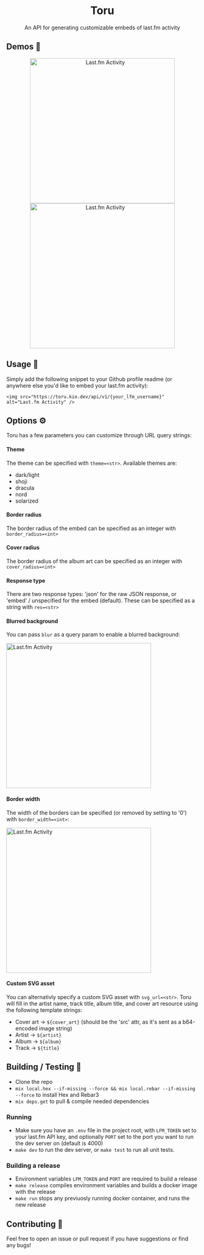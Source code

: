 <div align="center">
  <h1>Toru</h1>
  <p>An API for generating customizable embeds of last.fm activity</p>
</div>

## Demos 🚧

<div align="center">
  <a href="https://last.fm/user/kiosion" target="_blank"><img src="https://toru.kio.dev/api/v1/kiosion?theme=dark" alt="Last.fm Activity" width="380px" /></a>
  <a href="https://last.fm/user/kiosion" target="_blank"><img src="https://toru.kio.dev/api/v1/kiosion?theme=light" alt="Last.fm Activity" width="380px" /></a>
</div>

## Usage 🔧
Simply add the following snippet to your Github profile readme (or anywhere else you'd like to embed your last.fm activity):
```
<img src="https://toru.kio.dev/api/v1/{your_lfm_username}" alt="Last.fm Activity" />
```

## Options ⚙️
Toru has a few parameters you can customize through URL query strings:

#### Theme
The theme can be specified with `theme=<str>`. Available themes are:
- dark/light
- shoji
- dracula
- nord
- solarized

#### Border radius
The border radius of the embed can be specified as an integer with `border_radius=<int>`

#### Cover radius
The border radius of the album art can be specified as an integer with `cover_radius=<int>`

#### Response type
There are two response types: 'json' for the raw JSON response, or 'embed' / unspecified for the embed (default). These can be specified as a string with `res=<str>`

#### Blurred background
You can pass `blur` as a query param to enable a blurred background:

<a href="https://last.fm/user/kiosion" target="_blank"><img src="https://toru.kio.dev/api/v1/kiosion?theme=nord&blur" alt="Last.fm Activity" width="380px" /></a>

#### Border width
The width of the borders can be specified (or removed by setting to '0') with `border_width=<int>`:

<a href="https://last.fm/user/kiosion" target="_blank"><img src="https://toru.kio.dev/api/v1/kiosion?theme=dracula&border_width=0" alt="Last.fm Activity" width="380px" /></a>

#### Custom SVG asset
You can alternativly specify a custom SVG asset with `svg_url=<str>`. Toru will fill in the artist name, track title, album title, and cover art resource using the following template strings:
- Cover art -> `${cover_art}` (should be the 'src' attr, as it's sent as a b64-encoded image string)
- Artist -> `${artist}`
- Album -> `${album}`
- Track -> `${title}`

## Building / Testing 🔨
- Clone the repo
- `mix local.hex --if-missing --force && mix local.rebar --if-missing --force` to install Hex and Rebar3
- `mix deps.get` to pull & compile needed dependencies

### Running
- Make sure you have an `.env` file in the project root, with `LFM_TOKEN` set to your last.fm API key, and optionally `PORT` set to the port you want to run the dev server on (default is 4000)
- `make dev` to run the dev server, or `make test` to run all unit tests.

### Building a release
- Environment variables `LFM_TOKEN` and `PORT` are required to build a release
- `make release` compiles environment variables and builds a docker image with the release
- `make run` stops any previuosly running docker container, and runs the new release

## Contributing 🤝
Feel free to open an issue or pull request if you have suggestions or find any bugs!
